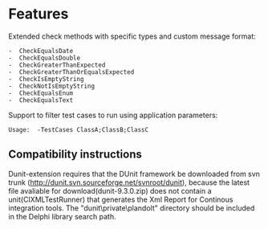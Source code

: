 Features
=
Extended check methods with specific types and custom message format:

    -  CheckEqualsDate
    -  CheckEqualsDouble
    -  CheckGreaterThanExpected
    -  CheckGreaterThanOrEqualsExpected
    -  CheckIsEmptyString
    -  CheckNotIsEmptyString
    -  CheckEqualsEnum
    -  CheckEqualsText
 
Support to filter test cases to run using application parameters:
  
    Usage:  -TestCases ClassA;ClassB;ClassC 

Compatibility instructions
------------------------------------

Dunit-extension requires that the DUnit framework be downloaded from svn trunk
(http://dunit.svn.sourceforge.net/svnroot/dunit), because the latest file avaliable 
for download(dunit-9.3.0.zip) does not contain a unit(CIXMLTestRunner) that generates the Xml Report for Continous 
integration tools.
The "dunit\private\plandolt" directory should be included in the Delphi library search path.

